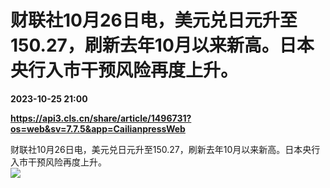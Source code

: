 # 财联社10月26日电，美元兑日元升至150.27，刷新去年10月以来新高。日本央行入市干预风险再度上升。

**2023-10-25 21:00**

**https://api3.cls.cn/share/article/1496731?os=web&sv=7.7.5&app=CailianpressWeb**

财联社10月26日电，美元兑日元升至150.27，刷新去年10月以来新高。日本央行入市干预风险再度上升。  
![](https://img.cls.cn/images/20231026/QJZ5mhZK8j.png)